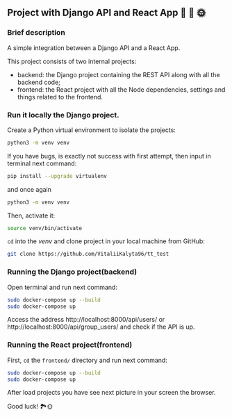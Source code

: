 ## Project with  Django API and React App 🎉 🎊 🌞

### Brief description

A simple integration between a Django API and a React App.

This project consists of two internal projects:

- backend: the Django project containing the REST API along with all the backend code;
- frontend: the React project with all the Node dependencies, settings and things related to the frontend.

### Run it locally the Django project.

Create a Python virtual environment to isolate the projects:

```bash
python3 -m venv venv
```
If you have bugs, is exactly not success with first attempt, then input in terminal next command:

```bash
pip install --upgrade virtualenv
```

and once again

```bash
python3 -m venv venv
```
Then, activate it:

```bash
source venv/bin/activate
```

`cd` into the _venv_ and clone project in your local machine from GitHub:

```bash
git clone https://github.com/VitaliiKalyta96/tt_test
```
### Running the Django project(backend)

Open terminal and run next command:

```bash
sudo docker-compose up --build
sudo docker-compose up
```

Access the address http://localhost:8000/api/users/ or http://localhost:8000/api/group_users/ and check if the API is up.

### Running the React project(frontend)

First, `cd` the `frontend/` directory and run next command:

```bash
sudo docker-compose up --build
sudo docker-compose up
```
After load projects you have see next picture in your screen the browser.



Good luck! 🏞🌞
